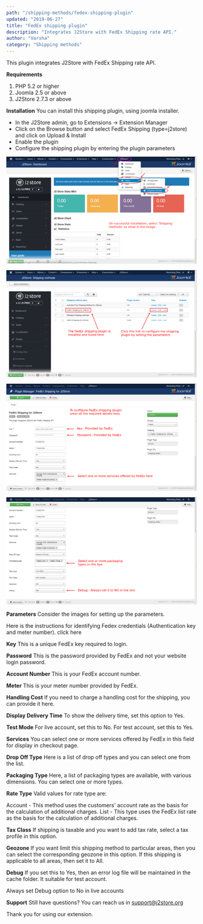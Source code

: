 ```yaml
---
path: "/shipping-methods/fedex-shipping-plugin"
updated: "2019-06-27"
title: "FedEx shipping plugin"
description: "Integrates J2Store with FedEx Shipping rate API."
author: "Varsha"
category: "Shipping methods"
---
```


This plugin integrates J2Store with FedEx Shipping rate API.

**Requirements**

1. PHP 5.2 or higher
2. Joomla 2.5 or above
3. J2Store 2.7.3 or above

**Installation**
You can install this shipping plugin, using joomla installer.

* In the J2Store admin, go to Extensions -> Extension Manager
* Click on the Browse button and select FedEx Shipping (type=j2store) and click on Upload & Install
* Enable the plugin
* Configure the shipping plugin by entering the plugin parameters

![fedex](https://raw.githubusercontent.com/j2store/doc-images/master//shipping-methods/Fedex-shipping/aus-ship-doc-1.png)

![shipping](https://raw.githubusercontent.com/j2store/doc-images/master//shipping-methods/Fedex-shipping/fedex-ship-method-list.png)

![config](https://raw.githubusercontent.com/j2store/doc-images/master//shipping-methods/Fedex-shipping/fedex-ship-config-1.png)

![config2](https://raw.githubusercontent.com/j2store/doc-images/master//shipping-methods/Fedex-shipping/fedex-ship-config-2.png)

**Parameters**
Consider the images for setting up the parameters.

Here is the instructions for identifying Fedex credentials (Authentication key and meter number). <link-text url =¨https://support.shippingeasy.com/hc/en-us/articles/203087899-How-do-I-find-my-FedEx-Meter-Number-¨ target = ¨_blank¨ rel = ¨noopener¨> click here </link-text>

**Key**
This is a unique FedEx key required to login.

**Password**
This is the password provided by FedEx and not your website login password.

**Account Number**
This is your FedEx account number.

**Meter**
This is your meter number provided by FedEx.

**Handling Cost**
If you need to charge a handling cost for the shipping, you can provide it here.

**Display Delivery Time**
To show the delivery time, set this option to Yes.

**Test Mode**
For live account, set this to No. For test account, set this to Yes.

**Services**
You can select one or more services offered by FedEx in this field for display in checkout page.

**Drop Off Type**
Here is a list of drop off types and you can select one from the list.

**Packaging Type**
Here, a list of packaging types are available, with various dimensions. You can select one or more types.

**Rate Type**
Valid values for rate type are:

Account - This method uses the customers' account rate as the basis for the calculation of additional charges.
List - This type uses the FedEx list rate as the basis for the calculation of additional charges.

**Tax Class**
If shipping is taxable and you want to add tax rate, select a tax profile in this option.

**Geozone**
If you want limit this shipping method to particular areas, then you can select the corresponding geozone in this option. If this shipping is applicable to all areas, then set it to All.

**Debug**
If you set this to Yes, then an error log file will be maintained in the cache folder. It suitable for test account.

Always set Debug option to No in live accounts

**Support**
Still have questions? You can reach us in support@j2store.org

Thank you for using our extension.